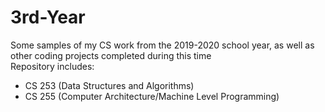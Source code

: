 # 3rd-Year
Some samples of my CS work from the 2019-2020 school year, as well as other coding projects completed during this time
<br> Repository includes:
  - CS 253 (Data Structures and Algorithms)
  - CS 255 (Computer Architecture/Machine Level Programming)

